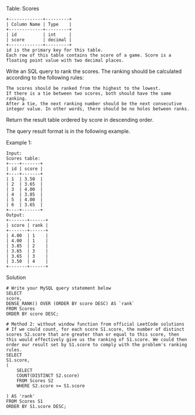Table: Scores
```
+-------------+---------+
| Column Name | Type    |
+-------------+---------+
| id          | int     |
| score       | decimal |
+-------------+---------+
id is the primary key for this table.
Each row of this table contains the score of a game. Score is a floating point value with two decimal places.
```
 

Write an SQL query to rank the scores. The ranking should be calculated according to the following rules:

    The scores should be ranked from the highest to the lowest.
    If there is a tie between two scores, both should have the same ranking.
    After a tie, the next ranking number should be the next consecutive integer value. In other words, there should be no holes between ranks.

Return the result table ordered by score in descending order.

The query result format is in the following example.

 

Example 1:
```
Input: 
Scores table:
+----+-------+
| id | score |
+----+-------+
| 1  | 3.50  |
| 2  | 3.65  |
| 3  | 4.00  |
| 4  | 3.85  |
| 5  | 4.00  |
| 6  | 3.65  |
+----+-------+
Output: 
+-------+------+
| score | rank |
+-------+------+
| 4.00  | 1    |
| 4.00  | 1    |
| 3.85  | 2    |
| 3.65  | 3    |
| 3.65  | 3    |
| 3.50  | 4    |
+-------+------+

```
Solution
```
# Write your MySQL query statement below
SELECT
score,
DENSE_RANK() OVER (ORDER BY score DESC) AS `rank`
FROM Scores
ORDER BY score DESC;

# Method 2: without window function from official LeetCode solutions
# If we could count, for each score S1.score, the number of distinct scores S2.score that are greater than or equal to this score, then this would effectively give us the ranking of S1.score. We could then order our result set by S1.score to comply with the problem's ranking rules.
SELECT
S1.score,
(
    SELECT
    COUNT(DISTINCT S2.score)
    FROM Scores S2
    WHERE S2.score >= S1.score
    
) AS 'rank'
FROM Scores S1
ORDER BY S1.score DESC;
```